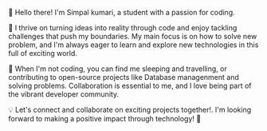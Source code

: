 👋 Hello there! I'm Simpal kumari, a student with a passion for coding. 

🚀 I thrive on turning ideas into reality through code and enjoy tackling challenges that push my boundaries. My main focus is on how to solve new problem, and I'm always eager to learn and explore new technologies in this full of exciting world.

🌱 When I'm not coding, you can find me sleeping and travelling, or contributing to open-source projects like Database managenment and solving problems. Collaboration is essential to me, and I love being part of the vibrant developer community.

💡 Let's connect and collaborate on exciting projects together!. I'm looking forward to making a positive impact through technology! 🌟
